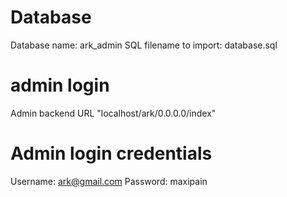 
# Database
Database name: ark_admin
SQL filename to import: database.sql

# admin login
Admin backend URL "localhost/ark/0.0.0.0/index"
# Admin login credentials 
Username: ark@gmail.com
Password: maxipain
